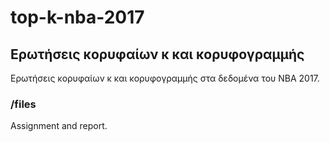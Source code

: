 # top-k-nba-2017

## Ερωτήσεις κορυφαίων κ και κορυφογραμμής
Ερωτήσεις κορυφαίων κ και κορυφογραμμής στα δεδομένα του NBA 2017.


### /files
Αssignment and report.
